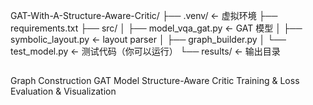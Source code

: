 GAT-With-A-Structure-Aware-Critic/
├── .venv/                    ← 虚拟环境
├── requirements.txt
├── src/
│   ├── model_vqa_gat.py      ← GAT 模型
│   ├── symbolic_layout.py    ← layout parser
│   ├── graph_builder.py
│   └── test_model.py         ← 测试代码（你可以运行）
└── results/                  ← 输出目录

##
Graph Construction
GAT Model
Structure-Aware Critic
Training & Loss
Evaluation & Visualization

